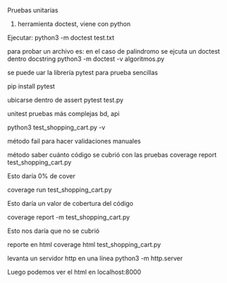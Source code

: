 Pruebas unitarias

1. herramienta doctest, viene con python

Ejecutar:
python3 -m doctest test.txt

para probar un archivo es:
en el caso de palindromo se ejcuta un doctest dentro docstring
python3 -m doctest -v algoritmos.py

se puede uar la librería pytest para prueba sencillas

pip install pytest

ubicarse dentro de assert
pytest test.py

unitest pruebas más complejas bd, api

python3 test_shopping_cart.py -v

método fail para hacer validaciones manuales

método saber cuánto código se cubrió con las pruebas
coverage report test_shopping_cart.py

Esto daría 0% de cover

coverage run test_shopping_cart.py

Esto daría un valor de cobertura del código

coverage report -m test_shopping_cart.py

Esto nos daría que no se cubrió

reporte en html
coverage html test_shopping_cart.py

levanta un servidor http en una línea
python3 -m http.server

Luego podemos ver el html en localhost:8000